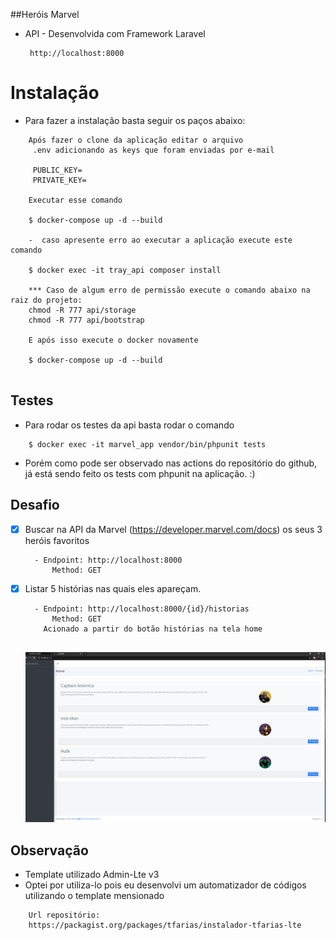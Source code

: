 ##Heróis Marvel

- API - Desenvolvida com Framework Laravel 
   ```
    http://localhost:8000
  ```

# Instalação
- Para fazer a instalação basta seguir os paços abaixo:
```
    Após fazer o clone da aplicação editar o arquivo
     .env adicionando as keys que foram enviadas por e-mail
     
     PUBLIC_KEY=
     PRIVATE_KEY=
     
    Executar esse comando
    
    $ docker-compose up -d --build
    
    -  caso apresente erro ao executar a aplicação execute este comando
    
    $ docker exec -it tray_api composer install
    
    *** Caso de algum erro de permissão execute o comando abaixo na raiz do projeto:
    chmod -R 777 api/storage
    chmod -R 777 api/bootstrap
  
    E após isso execute o docker novamente
    
    $ docker-compose up -d --build
    
  ```

## Testes
- Para rodar os testes da api basta rodar o comando 

```
    $ docker exec -it marvel_app vendor/bin/phpunit tests
```
- Porém como pode ser observado nas actions do repositório do github, já está sendo feito os tests com phpunit na aplicação. :)

## Desafio

- [x] Buscar na API da Marvel (https://developer.marvel.com/docs) os seus 3 heróis favoritos
  ```
    - Endpoint: http://localhost:8000
        Method: GET
  ```
- [x] Listar 5 histórias nas quais eles apareçam.

  ```
    - Endpoint: http://localhost:8000/{id}/historias
        Method: GET
      Acionado a partir do botão histórias na tela home
   
  ```
  
  ![Alt text](files/tela_home.png?raw=true "Title")

## Observação

- Template utilizado Admin-Lte v3
- Optei por utiliza-lo pois eu desenvolvi um automatizador de códigos utilizando o template mensionado
 
```
    Url repositório: 
    https://packagist.org/packages/tfarias/instalador-tfarias-lte
 ```



